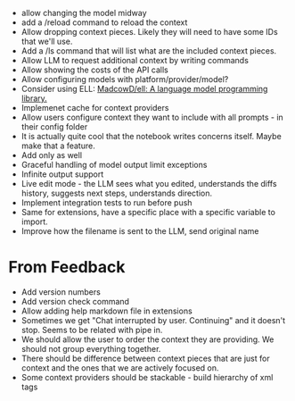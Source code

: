 - allow changing the model midway
- add a /reload command to reload the context
- Allow dropping context pieces. Likely they will need to have some IDs that we'll use.
- Add a /ls command that will list what are the included context pieces.
- Allow LLM to request additional context by writing commands
- Allow showing the costs of the API calls
- Allow configuring models with platform/provider/model?
- Consider using ELL: [MadcowD/ell: A language model programming library.](https://github.com/MadcowD/ell)
- Implemenet cache for context providers
- Allow users configure context they want to include with all prompts - in their config folder
- It is actually quite cool that the notebook writes concerns itself. Maybe make that a feature.
- Add <Gap> only as well
- Graceful handling of model output limit exceptions
- Infinite output support
- Live edit mode - the LLM sees what you edited, understands the diffs history, suggests next steps, understands direction.
- Implement integration tests to run before push
- Same for extensions, have a specific place with a specific variable to import.
- Improve how the filename is sent to the LLM, send original name

# From Feedback
- Add version numbers
- Add version check command
- Allow adding help markdown file in extensions
- Sometimes we get "Chat interrupted by user. Continuing" and it doesn't stop. Seems to be related with pipe in.
- We should allow the user to order the context they are providing. We should not group everything together.
- There should be difference between context pieces that are just for context and the ones that we are actively focused on.
- Some context providers should be stackable - build hierarchy of xml tags